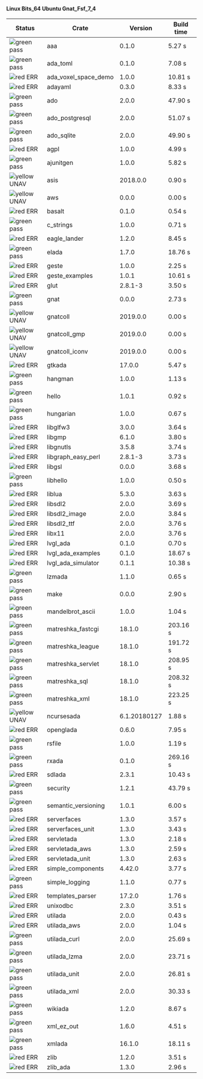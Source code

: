 #### Linux Bits_64 Ubuntu Gnat_Fsf_7_4

| Status | Crate | Version | Build time |
| --- | --- | --- | --- |
|![green](https://placehold.it/8/00aa00/000000?text=+) pass | aaa | 0.1.0 |  5.27 s |
|![green](https://placehold.it/8/00aa00/000000?text=+) pass | ada_toml | 0.1.0 |  7.08 s |
|![red](https://placehold.it/8/ff0000/000000?text=+) ERR  | ada_voxel_space_demo | 1.0.0 |  10.81 s |
|![red](https://placehold.it/8/ff0000/000000?text=+) ERR  | adayaml | 0.3.0 |  8.33 s |
|![green](https://placehold.it/8/00aa00/000000?text=+) pass | ado | 2.0.0 |  47.90 s |
|![green](https://placehold.it/8/00aa00/000000?text=+) pass | ado_postgresql | 2.0.0 |  51.07 s |
|![green](https://placehold.it/8/00aa00/000000?text=+) pass | ado_sqlite | 2.0.0 |  49.90 s |
|![red](https://placehold.it/8/ff0000/000000?text=+) ERR  | agpl | 1.0.0 |  4.99 s |
|![green](https://placehold.it/8/00aa00/000000?text=+) pass | ajunitgen | 1.0.0 |  5.82 s |
|![yellow](https://placehold.it/8/ffbb00/000000?text=+) UNAV | asis | 2018.0.0 |  0.90 s |
|![yellow](https://placehold.it/8/ffbb00/000000?text=+) UNAV | aws | 0.0.0 |  0.00 s |
|![red](https://placehold.it/8/ff0000/000000?text=+) ERR  | basalt | 0.1.0 |  0.54 s |
|![green](https://placehold.it/8/00aa00/000000?text=+) pass | c_strings | 1.0.0 |  0.71 s |
|![red](https://placehold.it/8/ff0000/000000?text=+) ERR  | eagle_lander | 1.2.0 |  8.45 s |
|![green](https://placehold.it/8/00aa00/000000?text=+) pass | elada | 1.7.0 |  18.76 s |
|![red](https://placehold.it/8/ff0000/000000?text=+) ERR  | geste | 1.0.0 |  2.25 s |
|![red](https://placehold.it/8/ff0000/000000?text=+) ERR  | geste_examples | 1.0.1 |  10.61 s |
|![red](https://placehold.it/8/ff0000/000000?text=+) ERR  | glut | 2.8.1-3 |  3.50 s |
|![green](https://placehold.it/8/00aa00/000000?text=+) pass | gnat | 0.0.0 |  2.73 s |
|![yellow](https://placehold.it/8/ffbb00/000000?text=+) UNAV | gnatcoll | 2019.0.0 |  0.00 s |
|![yellow](https://placehold.it/8/ffbb00/000000?text=+) UNAV | gnatcoll_gmp | 2019.0.0 |  0.00 s |
|![yellow](https://placehold.it/8/ffbb00/000000?text=+) UNAV | gnatcoll_iconv | 2019.0.0 |  0.00 s |
|![red](https://placehold.it/8/ff0000/000000?text=+) ERR  | gtkada | 17.0.0 |  5.47 s |
|![green](https://placehold.it/8/00aa00/000000?text=+) pass | hangman | 1.0.0 |  1.13 s |
|![green](https://placehold.it/8/00aa00/000000?text=+) pass | hello | 1.0.1 |  0.92 s |
|![green](https://placehold.it/8/00aa00/000000?text=+) pass | hungarian | 1.0.0 |  0.67 s |
|![red](https://placehold.it/8/ff0000/000000?text=+) ERR  | libglfw3 | 3.0.0 |  3.64 s |
|![red](https://placehold.it/8/ff0000/000000?text=+) ERR  | libgmp | 6.1.0 |  3.80 s |
|![red](https://placehold.it/8/ff0000/000000?text=+) ERR  | libgnutls | 3.5.8 |  3.74 s |
|![red](https://placehold.it/8/ff0000/000000?text=+) ERR  | libgraph_easy_perl | 2.8.1-3 |  3.73 s |
|![red](https://placehold.it/8/ff0000/000000?text=+) ERR  | libgsl | 0.0.0 |  3.68 s |
|![green](https://placehold.it/8/00aa00/000000?text=+) pass | libhello | 1.0.0 |  0.50 s |
|![red](https://placehold.it/8/ff0000/000000?text=+) ERR  | liblua | 5.3.0 |  3.63 s |
|![red](https://placehold.it/8/ff0000/000000?text=+) ERR  | libsdl2 | 2.0.0 |  3.69 s |
|![red](https://placehold.it/8/ff0000/000000?text=+) ERR  | libsdl2_image | 2.0.0 |  3.84 s |
|![red](https://placehold.it/8/ff0000/000000?text=+) ERR  | libsdl2_ttf | 2.0.0 |  3.76 s |
|![red](https://placehold.it/8/ff0000/000000?text=+) ERR  | libx11 | 2.0.0 |  3.76 s |
|![red](https://placehold.it/8/ff0000/000000?text=+) ERR  | lvgl_ada | 0.1.0 |  0.70 s |
|![red](https://placehold.it/8/ff0000/000000?text=+) ERR  | lvgl_ada_examples | 0.1.0 |  18.67 s |
|![red](https://placehold.it/8/ff0000/000000?text=+) ERR  | lvgl_ada_simulator | 0.1.1 |  10.38 s |
|![green](https://placehold.it/8/00aa00/000000?text=+) pass | lzmada | 1.1.0 |  0.65 s |
|![green](https://placehold.it/8/00aa00/000000?text=+) pass | make | 0.0.0 |  2.90 s |
|![green](https://placehold.it/8/00aa00/000000?text=+) pass | mandelbrot_ascii | 1.0.0 |  1.04 s |
|![green](https://placehold.it/8/00aa00/000000?text=+) pass | matreshka_fastcgi | 18.1.0 |  203.16 s |
|![green](https://placehold.it/8/00aa00/000000?text=+) pass | matreshka_league | 18.1.0 |  191.72 s |
|![green](https://placehold.it/8/00aa00/000000?text=+) pass | matreshka_servlet | 18.1.0 |  208.95 s |
|![green](https://placehold.it/8/00aa00/000000?text=+) pass | matreshka_sql | 18.1.0 |  208.32 s |
|![green](https://placehold.it/8/00aa00/000000?text=+) pass | matreshka_xml | 18.1.0 |  223.25 s |
|![yellow](https://placehold.it/8/ffbb00/000000?text=+) UNAV | ncursesada | 6.1.20180127 |  1.88 s |
|![red](https://placehold.it/8/ff0000/000000?text=+) ERR  | openglada | 0.6.0 |  7.95 s |
|![green](https://placehold.it/8/00aa00/000000?text=+) pass | rsfile | 1.0.0 |  1.19 s |
|![green](https://placehold.it/8/00aa00/000000?text=+) pass | rxada | 0.1.0 |  269.16 s |
|![red](https://placehold.it/8/ff0000/000000?text=+) ERR  | sdlada | 2.3.1 |  10.43 s |
|![green](https://placehold.it/8/00aa00/000000?text=+) pass | security | 1.2.1 |  43.79 s |
|![green](https://placehold.it/8/00aa00/000000?text=+) pass | semantic_versioning | 1.0.1 |  6.00 s |
|![red](https://placehold.it/8/ff0000/000000?text=+) ERR  | serverfaces | 1.3.0 |  3.57 s |
|![red](https://placehold.it/8/ff0000/000000?text=+) ERR  | serverfaces_unit | 1.3.0 |  3.43 s |
|![red](https://placehold.it/8/ff0000/000000?text=+) ERR  | servletada | 1.3.0 |  2.18 s |
|![red](https://placehold.it/8/ff0000/000000?text=+) ERR  | servletada_aws | 1.3.0 |  2.59 s |
|![red](https://placehold.it/8/ff0000/000000?text=+) ERR  | servletada_unit | 1.3.0 |  2.63 s |
|![red](https://placehold.it/8/ff0000/000000?text=+) ERR  | simple_components | 4.42.0 |  3.77 s |
|![green](https://placehold.it/8/00aa00/000000?text=+) pass | simple_logging | 1.1.0 |  0.77 s |
|![red](https://placehold.it/8/ff0000/000000?text=+) ERR  | templates_parser | 17.2.0 |  1.76 s |
|![red](https://placehold.it/8/ff0000/000000?text=+) ERR  | unixodbc | 2.3.0 |  3.51 s |
|![red](https://placehold.it/8/ff0000/000000?text=+) ERR  | utilada | 2.0.0 |  0.43 s |
|![red](https://placehold.it/8/ff0000/000000?text=+) ERR  | utilada_aws | 2.0.0 |  1.04 s |
|![green](https://placehold.it/8/00aa00/000000?text=+) pass | utilada_curl | 2.0.0 |  25.69 s |
|![green](https://placehold.it/8/00aa00/000000?text=+) pass | utilada_lzma | 2.0.0 |  23.71 s |
|![green](https://placehold.it/8/00aa00/000000?text=+) pass | utilada_unit | 2.0.0 |  26.81 s |
|![green](https://placehold.it/8/00aa00/000000?text=+) pass | utilada_xml | 2.0.0 |  30.33 s |
|![green](https://placehold.it/8/00aa00/000000?text=+) pass | wikiada | 1.2.0 |  8.67 s |
|![green](https://placehold.it/8/00aa00/000000?text=+) pass | xml_ez_out | 1.6.0 |  4.51 s |
|![green](https://placehold.it/8/00aa00/000000?text=+) pass | xmlada | 16.1.0 |  18.11 s |
|![red](https://placehold.it/8/ff0000/000000?text=+) ERR  | zlib | 1.2.0 |  3.51 s |
|![red](https://placehold.it/8/ff0000/000000?text=+) ERR  | zlib_ada | 1.3.0 |  2.96 s |
